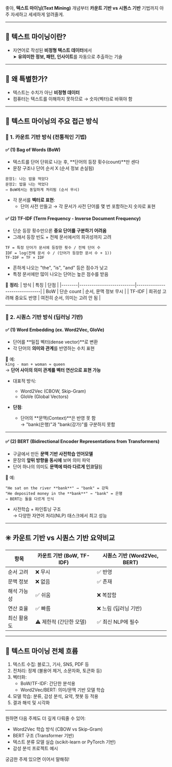 좋아, **텍스트 마이닝(Text Mining)** 개념부터 **카운트 기반 vs 시퀀스 기반** 기법까지 아주 자세하고 세세하게 알려줄게.

---

## 📌 텍스트 마이닝이란?
- 자연어로 작성된 **비정형 텍스트 데이터**에서  
  ➤ **유의미한 정보, 패턴, 인사이트**를 자동으로 추출하는 기술

---

## 🧠 왜 특별한가?
- 텍스트는 수치가 아닌 **비정형 데이터**  
- 컴퓨터는 텍스트를 이해하지 못하므로 → 숫자(벡터)로 바꿔야 함

---

## 📂 텍스트 마이닝의 주요 접근 방식

### 🔹 1. **카운트 기반 방식 (전통적인 기법)**

#### ✅ (1) Bag of Words (BoW)
- 텍스트를 단어 단위로 나눈 후, **단어의 등장 횟수(count)**만 센다  
- 문장 구조나 단어 순서 X (순서 정보 손실됨)  

```text
문장1: 나는 밥을 먹었다  
문장2: 밥을 나는 먹었다  
→ BoW에서는 동일하게 처리됨 (순서 무시)
```

- 각 문서를 **벡터로 표현**:  
  - 단어 사전 만들고 → 각 문서가 사전 단어를 몇 번 포함하는지 숫자로 표현

#### ✅ (2) TF-IDF (Term Frequency - Inverse Document Frequency)
- 단순 등장 횟수만으론 **중요 단어를 구분하기 어려움**  
- 그래서 등장 빈도 + 전체 문서에서의 희귀성까지 고려

```
TF = 특정 단어가 문서에 등장한 횟수 / 전체 단어 수  
IDF = log(전체 문서 수 / (단어가 등장한 문서 수 + 1))  
TF-IDF = TF × IDF
```

- 흔하게 나오는 "the", "is", "and" 등은 점수가 낮고  
- 특정 문서에만 많이 나오는 단어는 높은 점수를 받음

🧩 **정리**:
| 방식    | 특징                      | 단점                          |
|--------|---------------------------|-------------------------------|
| BoW    | 단순 count                | 순서, 문맥 정보 무시         |
| TF-IDF | 희귀성 고려해 중요도 반영 | 여전히 순서, 의미는 고려 안 됨 |

---

### 🔹 2. **시퀀스 기반 방식 (딥러닝 기반)**

#### ✅ (1) Word Embedding (ex. Word2Vec, GloVe)
- 단어를 **밀집 벡터(dense vector)**로 변환  
- 각 단어의 **의미와 관계**를 반영하는 수치 표현

📍 예:  
`king - man + woman ≈ queen`  
→ **단어 사이의 의미 관계를 벡터 연산으로 표현 가능**

- 대표적 방식:  
  - Word2Vec (CBOW, Skip-Gram)  
  - GloVe (Global Vectors)

- **단점**:  
  - 단어의 **문맥(Context)**은 반영 못 함  
    → "bank(은행)"과 "bank(강가)"를 구분하지 못함

---

#### ✅ (2) BERT (Bidirectional Encoder Representations from Transformers)
- 구글에서 만든 **문맥 기반 사전학습 언어모델**
- 문장의 **앞뒤 방향을 동시에** 보며 의미 파악  
- 단어 하나의 의미도 **문맥에 따라 다르게 인코딩**됨

📍 예:
```
"He sat on the river **bank**" → "bank" = 강둑  
"He deposited money in the **bank**" → "bank" = 은행  
→ BERT는 둘을 다르게 인식
```

- 사전학습 + 파인튜닝 구조  
  → 다양한 자연어 처리(NLP) 태스크에서 최고 성능

---

## ✳️ 카운트 기반 vs 시퀀스 기반 요약비교

| 항목             | 카운트 기반 (BoW, TF-IDF)     | 시퀀스 기반 (Word2Vec, BERT)         |
|------------------|------------------------------|--------------------------------------|
| 순서 고려        | ❌ 무시                      | ✅ 반영                              |
| 문맥 정보        | ❌ 없음                      | ✅ 존재                              |
| 해석 가능성      | ✅ 쉬움                      | ❌ 복잡함                            |
| 연산 효율        | ✅ 빠름                      | ❌ 느림 (딥러닝 기반)               |
| 최신 활용도      | ⚠️ 제한적 (간단한 모델)       | ✅ 최신 NLP에 필수                   |

---

## 📌 텍스트 마이닝 전체 흐름

1. 텍스트 수집: 블로그, 기사, SNS, PDF 등
2. 전처리: 정제 (불용어 제거, 소문자화, 토큰화 등)
3. 벡터화:
   - BoW/TF-IDF: 간단한 분석용
   - Word2Vec/BERT: 의미/문맥 기반 모델 학습
4. 모델 학습: 분류, 감성 분석, 요약, 챗봇 등 적용
5. 결과 해석 및 시각화

---

원하면 다음 주제도 더 깊게 다뤄줄 수 있어:
- Word2Vec 학습 방식 (CBOW vs Skip-Gram)
- BERT 구조 (Transformer 기반)
- 텍스트 분류 모델 실습 (scikit-learn or PyTorch 기반)
- 감성 분석 프로젝트 예시

궁금한 주제 있으면 이어서 말해줘!

